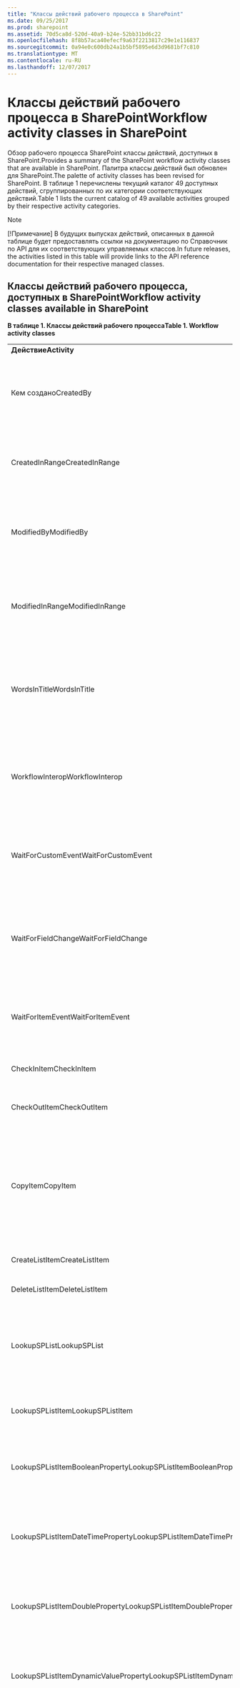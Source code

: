```yaml
---
title: "Классы действий рабочего процесса в SharePoint"
ms.date: 09/25/2017
ms.prod: sharepoint
ms.assetid: 70d5ca8d-520d-40a9-b24e-52bb31bd6c22
ms.openlocfilehash: 8f8b57aca40efecf9a63f2213817c29e1e116837
ms.sourcegitcommit: 0a94e0c600db24a1b5bf5895e6d3d9681bf7c810
ms.translationtype: MT
ms.contentlocale: ru-RU
ms.lasthandoff: 12/07/2017
---
```

# <a name="workflow-activity-classes-in-sharepoint"></a><span data-ttu-id="b31a1-102">Классы действий рабочего процесса в SharePoint</span><span class="sxs-lookup"><span data-stu-id="b31a1-102">Workflow activity classes in SharePoint</span></span>
<span data-ttu-id="b31a1-103">Обзор рабочего процесса SharePoint классы действий, доступных в SharePoint.</span><span class="sxs-lookup"><span data-stu-id="b31a1-103">Provides a summary of the SharePoint workflow activity classes that are available in SharePoint.</span></span>
<span data-ttu-id="b31a1-104">Палитра классы действий был обновлен для SharePoint.</span><span class="sxs-lookup"><span data-stu-id="b31a1-104">The palette of activity classes has been revised for SharePoint.</span></span> <span data-ttu-id="b31a1-105">В таблице 1 перечислены текущий каталог 49 доступных действий, сгруппированных по их категории соответствующих действий.</span><span class="sxs-lookup"><span data-stu-id="b31a1-105">Table 1 lists the current catalog of 49 available activities grouped by their respective activity categories.</span></span>
  
> [!NOTE] 
> <span data-ttu-id="b31a1-106">[!Примечание] В будущих выпусках действий, описанных в данной таблице будет предоставлять ссылки на документацию по Справочник по API для их соответствующих управляемых классов.</span><span class="sxs-lookup"><span data-stu-id="b31a1-106">In future releases, the activities listed in this table will provide links to the API reference documentation for their respective managed classes.</span></span> 
  
    
    


## <a name="workflow-activity-classes-available-in-sharepoint"></a><span data-ttu-id="b31a1-107">Классы действий рабочего процесса, доступных в SharePoint</span><span class="sxs-lookup"><span data-stu-id="b31a1-107">Workflow activity classes available in SharePoint</span></span>
<span data-ttu-id="b31a1-108"><a name="bk_wfactivityclasses"> </a></span><span class="sxs-lookup"><span data-stu-id="b31a1-108"></span></span>


<span data-ttu-id="b31a1-109">**В таблице 1. Классы действий рабочего процесса**</span><span class="sxs-lookup"><span data-stu-id="b31a1-109">**Table 1. Workflow activity classes**</span></span>

||||
|:-----|:-----|:-----|
|<span data-ttu-id="b31a1-110">**Действие**</span><span class="sxs-lookup"><span data-stu-id="b31a1-110">**Activity**</span></span> <br/> |<span data-ttu-id="b31a1-111">**Категория**</span><span class="sxs-lookup"><span data-stu-id="b31a1-111">**Category**</span></span> <br/> |<span data-ttu-id="b31a1-112">**Описание**</span><span class="sxs-lookup"><span data-stu-id="b31a1-112">**Description**</span></span> <br/> |
|<span data-ttu-id="b31a1-113">Кем создано</span><span class="sxs-lookup"><span data-stu-id="b31a1-113">CreatedBy</span></span>  <br/> |<span data-ttu-id="b31a1-114">Условие</span><span class="sxs-lookup"><span data-stu-id="b31a1-114">Condition</span></span>  <br/> |<span data-ttu-id="b31a1-115">Возвращает, был ли создан текущий элемент по указанному пользователю.</span><span class="sxs-lookup"><span data-stu-id="b31a1-115">Returns whether current item was created by specified user.</span></span>  <br/> |
|<span data-ttu-id="b31a1-116">CreatedInRange</span><span class="sxs-lookup"><span data-stu-id="b31a1-116">CreatedInRange</span></span>  <br/> |<span data-ttu-id="b31a1-117">Условие</span><span class="sxs-lookup"><span data-stu-id="b31a1-117">Condition</span></span>  <br/> |<span data-ttu-id="b31a1-118">Возвращает, был ли создан текущий элемент в указанный диапазон дат.</span><span class="sxs-lookup"><span data-stu-id="b31a1-118">Returns whether current item was created in specified date range.</span></span>  <br/> |
|<span data-ttu-id="b31a1-119">ModifiedBy</span><span class="sxs-lookup"><span data-stu-id="b31a1-119">ModifiedBy</span></span>  <br/> |<span data-ttu-id="b31a1-120">Условие</span><span class="sxs-lookup"><span data-stu-id="b31a1-120">Condition</span></span>  <br/> |<span data-ttu-id="b31a1-121">Возвращает, является ли текущий элемент был изменен с указанного пользователя.</span><span class="sxs-lookup"><span data-stu-id="b31a1-121">Returns whether current item was modified by specified user.</span></span>  <br/> |
|<span data-ttu-id="b31a1-122">ModifiedInRange</span><span class="sxs-lookup"><span data-stu-id="b31a1-122">ModifiedInRange</span></span>  <br/> |<span data-ttu-id="b31a1-123">Условие</span><span class="sxs-lookup"><span data-stu-id="b31a1-123">Condition</span></span>  <br/> |<span data-ttu-id="b31a1-124">Возвращает, является ли текущий элемент был изменен в указанный диапазон дат.</span><span class="sxs-lookup"><span data-stu-id="b31a1-124">Returns whether current item was modified in specified date range.</span></span>  <br/> |
|<span data-ttu-id="b31a1-125">WordsInTitle</span><span class="sxs-lookup"><span data-stu-id="b31a1-125">WordsInTitle</span></span>  <br/> |<span data-ttu-id="b31a1-126">Условие</span><span class="sxs-lookup"><span data-stu-id="b31a1-126">Condition</span></span>  <br/> |<span data-ttu-id="b31a1-127">Возвращает, присутствуют ли ключевым словам в поле Название текущего элемента.</span><span class="sxs-lookup"><span data-stu-id="b31a1-127">Returns whether specified keywords are present in the title of the current item.</span></span>  <br/> |
|<span data-ttu-id="b31a1-128">WorkflowInterop</span><span class="sxs-lookup"><span data-stu-id="b31a1-128">WorkflowInterop</span></span>  <br/> |<span data-ttu-id="b31a1-129">Координация</span><span class="sxs-lookup"><span data-stu-id="b31a1-129">Coordination</span></span>  <br/> |<span data-ttu-id="b31a1-130">Запуск рабочего процесса SharePoint 2010 (Windows Workflow Foundation 3.5).</span><span class="sxs-lookup"><span data-stu-id="b31a1-130">Starts a SharePoint 2010 workflow (Windows Workflow Foundation 3.5).</span></span>  <br/> |
|<span data-ttu-id="b31a1-131">WaitForCustomEvent</span><span class="sxs-lookup"><span data-stu-id="b31a1-131">WaitForCustomEvent</span></span>  <br/> |<span data-ttu-id="b31a1-132">Событие</span><span class="sxs-lookup"><span data-stu-id="b31a1-132">Event</span></span>  <br/> |<span data-ttu-id="b31a1-133">Ожидание настраиваемого события для отправки рабочем процессе.</span><span class="sxs-lookup"><span data-stu-id="b31a1-133">Waits for a custom event to be sent in to the workflow.</span></span>  <br/> |
|<span data-ttu-id="b31a1-134">WaitForFieldChange</span><span class="sxs-lookup"><span data-stu-id="b31a1-134">WaitForFieldChange</span></span>  <br/> |<span data-ttu-id="b31a1-135">Событие</span><span class="sxs-lookup"><span data-stu-id="b31a1-135">Event</span></span>  <br/> |<span data-ttu-id="b31a1-136">Ожидает в течение указанного поля для изменения на указанное значение на указанный элемент списка.</span><span class="sxs-lookup"><span data-stu-id="b31a1-136">Waits for specified field to change to specified value on the specified list item.</span></span>  <br/> |
|<span data-ttu-id="b31a1-137">WaitForItemEvent</span><span class="sxs-lookup"><span data-stu-id="b31a1-137">WaitForItemEvent</span></span>  <br/> |<span data-ttu-id="b31a1-138">Событие</span><span class="sxs-lookup"><span data-stu-id="b31a1-138">Event</span></span>  <br/> |<span data-ttu-id="b31a1-139">Ожидает указанного события происходить на заданный элемент списка.</span><span class="sxs-lookup"><span data-stu-id="b31a1-139">Waits for specified event to happen on specified list item.</span></span>  <br/> |
|<span data-ttu-id="b31a1-140">CheckInItem</span><span class="sxs-lookup"><span data-stu-id="b31a1-140">CheckInItem</span></span>  <br/> |<span data-ttu-id="b31a1-141">Список</span><span class="sxs-lookup"><span data-stu-id="b31a1-141">List</span></span>  <br/> |<span data-ttu-id="b31a1-142">Возвращает указанный элемент списка.</span><span class="sxs-lookup"><span data-stu-id="b31a1-142">Checks in the specified list item.</span></span>  <br/> |
|<span data-ttu-id="b31a1-143">CheckOutItem</span><span class="sxs-lookup"><span data-stu-id="b31a1-143">CheckOutItem</span></span>  <br/> |<span data-ttu-id="b31a1-144">Список</span><span class="sxs-lookup"><span data-stu-id="b31a1-144">List</span></span>  <br/> |<span data-ttu-id="b31a1-145">Извлекает указанный элемент списка.</span><span class="sxs-lookup"><span data-stu-id="b31a1-145">Checks out the specified list item.</span></span>  <br/> |
|<span data-ttu-id="b31a1-146">CopyItem</span><span class="sxs-lookup"><span data-stu-id="b31a1-146">CopyItem</span></span>  <br/> |<span data-ttu-id="b31a1-147">Список</span><span class="sxs-lookup"><span data-stu-id="b31a1-147">List</span></span>  <br/> |<span data-ttu-id="b31a1-p102">Копирует указанный файл элемента в указанной библиотеке документов. Не применяется к элементам не --список файлов.</span><span class="sxs-lookup"><span data-stu-id="b31a1-p102">Copies the specified file item to the specified document library. Does not apply to non-file-list items.</span></span>  <br/> |
|<span data-ttu-id="b31a1-150">CreateListItem</span><span class="sxs-lookup"><span data-stu-id="b31a1-150">CreateListItem</span></span>  <br/> |<span data-ttu-id="b31a1-151">Список</span><span class="sxs-lookup"><span data-stu-id="b31a1-151">List</span></span>  <br/> |<span data-ttu-id="b31a1-152">Создание элемента списка.</span><span class="sxs-lookup"><span data-stu-id="b31a1-152">Creates a list item.</span></span>  <br/> |
|<span data-ttu-id="b31a1-153">DeleteListItem</span><span class="sxs-lookup"><span data-stu-id="b31a1-153">DeleteListItem</span></span>  <br/> |<span data-ttu-id="b31a1-154">Список</span><span class="sxs-lookup"><span data-stu-id="b31a1-154">List</span></span>  <br/> |<span data-ttu-id="b31a1-155">Удаление элемента списка.</span><span class="sxs-lookup"><span data-stu-id="b31a1-155">Deletes a list item.</span></span>  <br/> |
|<span data-ttu-id="b31a1-156">LookupSPList</span><span class="sxs-lookup"><span data-stu-id="b31a1-156">LookupSPList</span></span>  <br/> |<span data-ttu-id="b31a1-157">Список</span><span class="sxs-lookup"><span data-stu-id="b31a1-157">List</span></span>  <br/> |<span data-ttu-id="b31a1-158">Возвращает сведения о списке, который соответствует идентификатору указанного списка.</span><span class="sxs-lookup"><span data-stu-id="b31a1-158">Returns information about the list that corresponds to the specified list ID.</span></span>  <br/> |
|<span data-ttu-id="b31a1-159">LookupSPListItem</span><span class="sxs-lookup"><span data-stu-id="b31a1-159">LookupSPListItem</span></span>  <br/> |<span data-ttu-id="b31a1-160">List</span><span class="sxs-lookup"><span data-stu-id="b31a1-160">List</span></span>  <br/> |<span data-ttu-id="b31a1-161">Возвращает свойства для указанного элемента.</span><span class="sxs-lookup"><span data-stu-id="b31a1-161">Returns properties of the specified list item.</span></span>  <br/> |
|<span data-ttu-id="b31a1-162">LookupSPListItemBooleanProperty</span><span class="sxs-lookup"><span data-stu-id="b31a1-162">LookupSPListItemBooleanProperty</span></span>  <br/> |<span data-ttu-id="b31a1-163">Список</span><span class="sxs-lookup"><span data-stu-id="b31a1-163">List</span></span>  <br/> |<span data-ttu-id="b31a1-164">Возвращает значение свойства элемента списка, указанного в виде **Boolean**.</span><span class="sxs-lookup"><span data-stu-id="b31a1-164">Returns value of specified list item property as **Boolean**.</span></span>  <br/> |
|<span data-ttu-id="b31a1-165">LookupSPListItemDateTimeProperty</span><span class="sxs-lookup"><span data-stu-id="b31a1-165">LookupSPListItemDateTimeProperty</span></span>  <br/> |<span data-ttu-id="b31a1-166">Список</span><span class="sxs-lookup"><span data-stu-id="b31a1-166">List</span></span>  <br/> |<span data-ttu-id="b31a1-167">Возвращает значение свойства элемента списка, указанного в виде **DateTime**.</span><span class="sxs-lookup"><span data-stu-id="b31a1-167">Returns value of specified list item property as **DateTime**.</span></span>  <br/> |
|<span data-ttu-id="b31a1-168">LookupSPListItemDoubleProperty</span><span class="sxs-lookup"><span data-stu-id="b31a1-168">LookupSPListItemDoubleProperty</span></span>  <br/> |<span data-ttu-id="b31a1-169">Список</span><span class="sxs-lookup"><span data-stu-id="b31a1-169">List</span></span>  <br/> |<span data-ttu-id="b31a1-170">Возвращает значение свойства элемента списка, указанного в виде **Double**.</span><span class="sxs-lookup"><span data-stu-id="b31a1-170">Returns value of specified list item property as **Double**.</span></span>  <br/> |
|<span data-ttu-id="b31a1-171">LookupSPListItemDynamicValueProperty</span><span class="sxs-lookup"><span data-stu-id="b31a1-171">LookupSPListItemDynamicValueProperty</span></span>  <br/> |<span data-ttu-id="b31a1-172">Список</span><span class="sxs-lookup"><span data-stu-id="b31a1-172">List</span></span>  <br/> |<span data-ttu-id="b31a1-173">Возвращает значение свойства элемента списка, указанного в виде **DynamicValue**.</span><span class="sxs-lookup"><span data-stu-id="b31a1-173">Returns value of specified list item property as **DynamicValue**.</span></span>  <br/> |
|<span data-ttu-id="b31a1-174">LookupSPListItemGuid</span><span class="sxs-lookup"><span data-stu-id="b31a1-174">LookupSPListItemGuid</span></span>  <br/> |<span data-ttu-id="b31a1-175">Список</span><span class="sxs-lookup"><span data-stu-id="b31a1-175">List</span></span>  <br/> |<span data-ttu-id="b31a1-176">Возвращает идентификатор GUID свойство первого элемента списка, соответствующий заданным критериям фильтра имя свойства и значение свойства.</span><span class="sxs-lookup"><span data-stu-id="b31a1-176">Returns GUID property of the first list item that matches specified filter criteria of property name and property value.</span></span>  <br/> |
|<span data-ttu-id="b31a1-177">LookupSPListItemInt32Property</span><span class="sxs-lookup"><span data-stu-id="b31a1-177">LookupSPListItemInt32Property</span></span>  <br/> |<span data-ttu-id="b31a1-178">Список</span><span class="sxs-lookup"><span data-stu-id="b31a1-178">List</span></span>  <br/> |<span data-ttu-id="b31a1-179">Возвращает значение свойства элемента списка, указанного в виде **Int32**.</span><span class="sxs-lookup"><span data-stu-id="b31a1-179">Returns value of specified list item property as **Int32**.</span></span>  <br/> |
|<span data-ttu-id="b31a1-180">LookupSPListItemProperty</span><span class="sxs-lookup"><span data-stu-id="b31a1-180">LookupSPListItemProperty</span></span>  <br/> |<span data-ttu-id="b31a1-181">Список</span><span class="sxs-lookup"><span data-stu-id="b31a1-181">List</span></span>  <br/> |<span data-ttu-id="b31a1-182">Возвращает значение свойства элемента списка, указанного в виде **Object**.</span><span class="sxs-lookup"><span data-stu-id="b31a1-182">Returns value of specified list item property as **Object**.</span></span>  <br/> |
|<span data-ttu-id="b31a1-183">LookupSPListItemStringProperty</span><span class="sxs-lookup"><span data-stu-id="b31a1-183">LookupSPListItemStringProperty</span></span>  <br/> |<span data-ttu-id="b31a1-184">Список</span><span class="sxs-lookup"><span data-stu-id="b31a1-184">List</span></span>  <br/> |<span data-ttu-id="b31a1-185">Возвращает значение свойства элемента списка, указанного в виде **String**.</span><span class="sxs-lookup"><span data-stu-id="b31a1-185">Returns value of specified list item property as **String**.</span></span>  <br/> |
|<span data-ttu-id="b31a1-186">LookupSPListProperty</span><span class="sxs-lookup"><span data-stu-id="b31a1-186">LookupSPListProperty</span></span>  <br/> |<span data-ttu-id="b31a1-187">Список</span><span class="sxs-lookup"><span data-stu-id="b31a1-187">List</span></span>  <br/> |<span data-ttu-id="b31a1-188">Возвращает список свойств как **DynamicValue**.</span><span class="sxs-lookup"><span data-stu-id="b31a1-188">Returns list properties as **DynamicValue**.</span></span>  <br/> |
|<span data-ttu-id="b31a1-189">UndoCheckOutItem</span><span class="sxs-lookup"><span data-stu-id="b31a1-189">UndoCheckOutItem</span></span>  <br/> |<span data-ttu-id="b31a1-190">Список</span><span class="sxs-lookup"><span data-stu-id="b31a1-190">List</span></span>  <br/> |<span data-ttu-id="b31a1-191">Отменяет извлечение элемента, указанного списка.</span><span class="sxs-lookup"><span data-stu-id="b31a1-191">Undoes checkout of the specified list item.</span></span>  <br/> |
|<span data-ttu-id="b31a1-192">UpdateListItem</span><span class="sxs-lookup"><span data-stu-id="b31a1-192">UpdateListItem</span></span>  <br/> |<span data-ttu-id="b31a1-193">Список</span><span class="sxs-lookup"><span data-stu-id="b31a1-193">List</span></span>  <br/> |<span data-ttu-id="b31a1-194">Обновление элемента списка.</span><span class="sxs-lookup"><span data-stu-id="b31a1-194">Updates a list item.</span></span>  <br/> |
|<span data-ttu-id="b31a1-195">CompositeTask</span><span class="sxs-lookup"><span data-stu-id="b31a1-195">CompositeTask</span></span>  <br/> |<span data-ttu-id="b31a1-196">Задача</span><span class="sxs-lookup"><span data-stu-id="b31a1-196">Task</span></span>  <br/> |<span data-ttu-id="b31a1-197">Запускает рабочий процесс  назначает нескольких задач несколько пользователей в серии или параллельный, Ожидание завершения, задач и вычисляет результат статистической обработки.</span><span class="sxs-lookup"><span data-stu-id="b31a1-197">Runs a task process - assigns multiple tasks to multiple people in series or parallel, waits for tasks to complete, and calculates aggregate outcome.</span></span>  <br/> |
|<span data-ttu-id="b31a1-198">SingleTask</span><span class="sxs-lookup"><span data-stu-id="b31a1-198">SingleTask</span></span>  <br/> |<span data-ttu-id="b31a1-199">Задача</span><span class="sxs-lookup"><span data-stu-id="b31a1-199">Task</span></span>  <br/> |<span data-ttu-id="b31a1-200">Запускает простого рабочего процесса - назначает одну задачу для одного пользователя или группу, Ожидание завершения задачи.</span><span class="sxs-lookup"><span data-stu-id="b31a1-200">Runs a simple task process - assigns a single task to a single person or a group, waits for the task to complete.</span></span>  <br/> |
|<span data-ttu-id="b31a1-201">ExpandGroupToUsers</span><span class="sxs-lookup"><span data-stu-id="b31a1-201">ExpandGroupToUsers</span></span>  <br/> |<span data-ttu-id="b31a1-202">пользователь;</span><span class="sxs-lookup"><span data-stu-id="b31a1-202">User</span></span>  <br/> |<span data-ttu-id="b31a1-203">Возвращает коллекцию LoginNames пользователей, которые являются членами указанного участника группы SharePoint.</span><span class="sxs-lookup"><span data-stu-id="b31a1-203">Returns a collection of LoginNames of users who are members of a specified SharePoint group principal.</span></span>  <br/> |
|<span data-ttu-id="b31a1-204">IsValidUser</span><span class="sxs-lookup"><span data-stu-id="b31a1-204">IsValidUser</span></span>  <br/> |<span data-ttu-id="b31a1-205">пользователь;</span><span class="sxs-lookup"><span data-stu-id="b31a1-205">User</span></span>  <br/> |<span data-ttu-id="b31a1-206">Проверяет, представляет ли указанный идентификатор участника-пользователя действительный пользователь SharePoint.</span><span class="sxs-lookup"><span data-stu-id="b31a1-206">Checks whether specified User Principal ID represents a valid SharePoint user.</span></span>  <br/> |
|<span data-ttu-id="b31a1-207">LookupSPGroup</span><span class="sxs-lookup"><span data-stu-id="b31a1-207">LookupSPGroup</span></span>  <br/> |<span data-ttu-id="b31a1-208">пользователь;</span><span class="sxs-lookup"><span data-stu-id="b31a1-208">User</span></span>  <br/> |<span data-ttu-id="b31a1-209">Возвращает сведения о группу SP, соответствующий указанным идентификатором субъекта.</span><span class="sxs-lookup"><span data-stu-id="b31a1-209">Returns information about an SP group that corresponds to the specified principal id.</span></span>  <br/> |
|<span data-ttu-id="b31a1-210">LookupSPGroupMembers</span><span class="sxs-lookup"><span data-stu-id="b31a1-210">LookupSPGroupMembers</span></span>  <br/> |<span data-ttu-id="b31a1-211">пользователь;</span><span class="sxs-lookup"><span data-stu-id="b31a1-211">User</span></span>  <br/> |<span data-ttu-id="b31a1-212">Возвращает набор сведений о каждого участника группы.</span><span class="sxs-lookup"><span data-stu-id="b31a1-212">Returns collection of information about each member of a group.</span></span>  <br/> |
|<span data-ttu-id="b31a1-213">LookupSPPrincipal</span><span class="sxs-lookup"><span data-stu-id="b31a1-213">LookupSPPrincipal</span></span>  <br/> |<span data-ttu-id="b31a1-214">пользователь;</span><span class="sxs-lookup"><span data-stu-id="b31a1-214">User</span></span>  <br/> |<span data-ttu-id="b31a1-215">Возвращает сведения о SP участника (участник представляет пользователя или группу в SharePoint, которые можно назначить разрешения).</span><span class="sxs-lookup"><span data-stu-id="b31a1-215">Returns information about an SP Principal (Principal represents a user or a group in SharePoint that can be assigned permissions).</span></span>  <br/> |
|<span data-ttu-id="b31a1-216">LookupSPPrincipalId</span><span class="sxs-lookup"><span data-stu-id="b31a1-216">LookupSPPrincipalId</span></span>  <br/> |<span data-ttu-id="b31a1-217">пользователь;</span><span class="sxs-lookup"><span data-stu-id="b31a1-217">User</span></span>  <br/> |<span data-ttu-id="b31a1-218">Возвращает идентификатор субъекта, соответствующий имени указанного пользователя.</span><span class="sxs-lookup"><span data-stu-id="b31a1-218">Returns Principal ID that corresponds to a specified user name.</span></span>  <br/> |
|<span data-ttu-id="b31a1-219">LookupSPPrincipalProperty</span><span class="sxs-lookup"><span data-stu-id="b31a1-219">LookupSPPrincipalProperty</span></span>  <br/> |<span data-ttu-id="b31a1-220">пользователь;</span><span class="sxs-lookup"><span data-stu-id="b31a1-220">User</span></span>  <br/> |<span data-ttu-id="b31a1-221">Возвращает значение указанного свойства для указанного пакета обновления субъекта.</span><span class="sxs-lookup"><span data-stu-id="b31a1-221">Returns value of a specified property of a specified SP Principal.</span></span>  <br/> |
|<span data-ttu-id="b31a1-222">LookupSPUser</span><span class="sxs-lookup"><span data-stu-id="b31a1-222">LookupSPUser</span></span>  <br/> |<span data-ttu-id="b31a1-223">пользователь;</span><span class="sxs-lookup"><span data-stu-id="b31a1-223">User</span></span>  <br/> |<span data-ttu-id="b31a1-224">Возвращает сведения о пользователе, соответствующий указанным идентификатором участника.</span><span class="sxs-lookup"><span data-stu-id="b31a1-224">Returns information about a user that corresponds to the specified principal ID.</span></span>  <br/> |
|<span data-ttu-id="b31a1-225">LookupSPUserProperty</span><span class="sxs-lookup"><span data-stu-id="b31a1-225">LookupSPUserProperty</span></span>  <br/> |<span data-ttu-id="b31a1-226">пользователь;</span><span class="sxs-lookup"><span data-stu-id="b31a1-226">User</span></span>  <br/> |<span data-ttu-id="b31a1-227">Возвращает значение указанного свойства пользователя, который соответствует для указанного участника (SP2).</span><span class="sxs-lookup"><span data-stu-id="b31a1-227">Returns value of a specified property of the user that corresponds to specified SP Principal.</span></span>  <br/> |
|<span data-ttu-id="b31a1-228">Электронная почта</span><span class="sxs-lookup"><span data-stu-id="b31a1-228">Email</span></span>  <br/> |<span data-ttu-id="b31a1-229">Служебная программа</span><span class="sxs-lookup"><span data-stu-id="b31a1-229">Utility</span></span>  <br/> |<span data-ttu-id="b31a1-230">Отправляет сообщения электронной почты для пользователей сайта SharePoint.</span><span class="sxs-lookup"><span data-stu-id="b31a1-230">Sends an email message to SharePoint site users.</span></span>  <br/> |
|<span data-ttu-id="b31a1-231">GetCurrentItemGuid</span><span class="sxs-lookup"><span data-stu-id="b31a1-231">GetCurrentItemGuid</span></span>  <br/> |<span data-ttu-id="b31a1-232">Служебная программа</span><span class="sxs-lookup"><span data-stu-id="b31a1-232">Utility</span></span>  <br/> |<span data-ttu-id="b31a1-233">Возвращает идентификатор GUID свойства элемента списка SharePoint, на котором выполняется экземпляр рабочего процесса.</span><span class="sxs-lookup"><span data-stu-id="b31a1-233">Returns GUID property of SharePoint List Item on which the workflow instance is running.</span></span>  <br/> |
|<span data-ttu-id="b31a1-234">GetCurrentListId</span><span class="sxs-lookup"><span data-stu-id="b31a1-234">GetCurrentListId</span></span>  <br/> |<span data-ttu-id="b31a1-235">Служебная программа</span><span class="sxs-lookup"><span data-stu-id="b31a1-235">Utility</span></span>  <br/> |<span data-ttu-id="b31a1-236">Возвращает свойство ID из списка SharePoint, на котором выполняется экземпляр рабочего процесса.</span><span class="sxs-lookup"><span data-stu-id="b31a1-236">Returns ID property of SharePoint list on which the workflow instance is running.</span></span>  <br/> |
|<span data-ttu-id="b31a1-237">GetHistoryListId</span><span class="sxs-lookup"><span data-stu-id="b31a1-237">GetHistoryListId</span></span>  <br/> |<span data-ttu-id="b31a1-238">Служебная программа</span><span class="sxs-lookup"><span data-stu-id="b31a1-238">Utility</span></span>  <br/> |<span data-ttu-id="b31a1-239">Возвращает идентификатор список журналов экземпляр рабочего процесса, если указанный список журналов для связи рабочего процесса.</span><span class="sxs-lookup"><span data-stu-id="b31a1-239">Returns ID of the history list of a workflow instance, if a history list is specified for the workflow association.</span></span>  <br/> |
|<span data-ttu-id="b31a1-240">GetTaskListId</span><span class="sxs-lookup"><span data-stu-id="b31a1-240">GetTaskListId</span></span>  <br/> |<span data-ttu-id="b31a1-241">Служебная программа</span><span class="sxs-lookup"><span data-stu-id="b31a1-241">Utility</span></span>  <br/> |<span data-ttu-id="b31a1-242">Возвращает идентификатор экземпляра рабочего процесса в список задач, если указанный список журналов для связи рабочего процесса.</span><span class="sxs-lookup"><span data-stu-id="b31a1-242">Returns ID of the task list of a workflow instance, if a history list is specified for the workflow association.</span></span>  <br/> |
|<span data-ttu-id="b31a1-243">LookupWorkflowContextProperty</span><span class="sxs-lookup"><span data-stu-id="b31a1-243">LookupWorkflowContextProperty</span></span>  <br/> |<span data-ttu-id="b31a1-244">Служебная программа</span><span class="sxs-lookup"><span data-stu-id="b31a1-244">Utility</span></span>  <br/> |<span data-ttu-id="b31a1-245">Возвращает значение свойства контекста указанного рабочего процесса.</span><span class="sxs-lookup"><span data-stu-id="b31a1-245">Returns value of specified workflow context property.</span></span>  <br/> |
|<span data-ttu-id="b31a1-246">SetField</span><span class="sxs-lookup"><span data-stu-id="b31a1-246">SetField</span></span>  <br/> |<span data-ttu-id="b31a1-247">Служебная программа</span><span class="sxs-lookup"><span data-stu-id="b31a1-247">Utility</span></span>  <br/> |<span data-ttu-id="b31a1-248">Задает поля для текущего элемента.</span><span class="sxs-lookup"><span data-stu-id="b31a1-248">Sets a field on current item.</span></span>  <br/> |
|<span data-ttu-id="b31a1-249">SetWorkflowStatus</span><span class="sxs-lookup"><span data-stu-id="b31a1-249">SetWorkflowStatus</span></span>  <br/> |<span data-ttu-id="b31a1-250">Служебная программа</span><span class="sxs-lookup"><span data-stu-id="b31a1-250">Utility</span></span>  <br/> |<span data-ttu-id="b31a1-p103">Устанавливает заданный текст как состояние на указанном поле текущего элемента списка. Разрешает рабочего процесса, чтобы задать значение поля все строки из элемента списка как «состояние рабочего процесса».</span><span class="sxs-lookup"><span data-stu-id="b31a1-p103">Sets specified text as status on specified field on current list item. Allows the workflow to set the value of any string field of a list item as "workflow status."</span></span>  <br/> |
|<span data-ttu-id="b31a1-253">TranslateDocument</span><span class="sxs-lookup"><span data-stu-id="b31a1-253">TranslateDocument</span></span>  <br/> |<span data-ttu-id="b31a1-254">Служебная программа</span><span class="sxs-lookup"><span data-stu-id="b31a1-254">Utility</span></span>  <br/> |<span data-ttu-id="b31a1-255">Создает копию преобразуемого указанный документ в библиотеке указанный документ, с помощью службы перевода SharePoint.</span><span class="sxs-lookup"><span data-stu-id="b31a1-255">Creates a translated copy of specified document in a specified document library using SharePoint Translation Services.</span></span>  <br/> |
|<span data-ttu-id="b31a1-256">WebUri</span><span class="sxs-lookup"><span data-stu-id="b31a1-256">WebUri</span></span>  <br/> |<span data-ttu-id="b31a1-257">Служебная программа</span><span class="sxs-lookup"><span data-stu-id="b31a1-257">Utility</span></span>  <br/> |<span data-ttu-id="b31a1-258">Возвращает абсолютный универсальный код Ресурса (SP2) для веб-сайта, содержащий рабочего процесса.</span><span class="sxs-lookup"><span data-stu-id="b31a1-258">Returns absolute URI of the SP web that contains the workflow.</span></span>  <br/> |
|<span data-ttu-id="b31a1-259">WriteToHistory</span><span class="sxs-lookup"><span data-stu-id="b31a1-259">WriteToHistory</span></span>  <br/> |<span data-ttu-id="b31a1-260">Служебная программа</span><span class="sxs-lookup"><span data-stu-id="b31a1-260">Utility</span></span>  <br/> |<span data-ttu-id="b31a1-261">Число операций записи указанный комментарий в журнал.</span><span class="sxs-lookup"><span data-stu-id="b31a1-261">Writes specified comment to history list.</span></span>  <br/> |
   

## <a name="see-also"></a><span data-ttu-id="b31a1-262">См. также</span><span class="sxs-lookup"><span data-stu-id="b31a1-262">See also</span></span>
<span data-ttu-id="b31a1-263"><a name="bkm_addlresource"> </a></span><span class="sxs-lookup"><span data-stu-id="b31a1-263"></span></span>


-  [<span data-ttu-id="b31a1-264">Справочник по действий рабочих процессов для SharePoint</span><span class="sxs-lookup"><span data-stu-id="b31a1-264">Workflow actions and activities reference for SharePoint</span></span>](workflow-actions-and-activities-reference-for-sharepoint.md)
    
  
-  [<span data-ttu-id="b31a1-265">Разработка рабочих процессов в SharePoint с помощью Visual Studio</span><span class="sxs-lookup"><span data-stu-id="b31a1-265">Develop SharePoint workflows using Visual Studio</span></span>](develop-sharepoint-workflows-using-visual-studio.md)
    
  
-  [<span data-ttu-id="b31a1-266">Установка и настройка диспетчера рабочих процессов SharePoint</span><span class="sxs-lookup"><span data-stu-id="b31a1-266">Set up and configure SharePoint Workflow Manager</span></span>](set-up-and-configure-sharepoint-workflow-manager.md)
    
  


